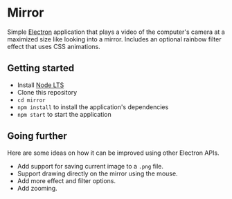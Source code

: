 # Mirror

Simple [Electron](http://electron.atom.io) application that plays a video of
the computer's camera at a maximized size like looking into a mirror.
Includes an optional rainbow filter effect that uses CSS animations.

## Getting started

- Install [Node LTS](https://nodejs.org)
- Clone this repository
- `cd mirror`
- `npm install` to install the application's dependencies
- `npm start` to start the application

## Going further

Here are some ideas on how it can be improved using other Electron APIs.

- Add support for saving current image to a `.png` file.
- Support drawing directly on the mirror using the mouse.
- Add more effect and filter options.
- Add zooming.
